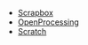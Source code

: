 - [Scrapbox](https://scrapbox.io/ryokilab/)
- [OpenProcessing](https://openprocessing.org/user/128336/)
- [Scratch](https://scratch.mit.edu/users/nr01/)
